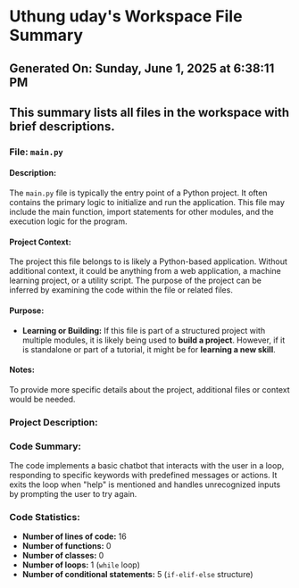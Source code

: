 # Uthung uday's Workspace File Summary
## Generated On: Sunday, June 1, 2025 at 6:38:11 PM
This summary lists all files in the workspace with brief descriptions.
---
### File: `main.py`

#### Description:
The `main.py` file is typically the entry point of a Python project. It often contains the primary logic to initialize and run the application. This file may include the main function, import statements for other modules, and the execution logic for the program.

#### Project Context:
The project this file belongs to is likely a Python-based application. Without additional context, it could be anything from a web application, a machine learning project, or a utility script. The purpose of the project can be inferred by examining the code within the file or related files.

#### Purpose:
- **Learning or Building:** If this file is part of a structured project with multiple modules, it is likely being used to **build a project**. However, if it is standalone or part of a tutorial, it might be for **learning a new skill**.

#### Notes:
To provide more specific details about the project, additional files or context would be needed. 
### Project Description:
 ### Code Summary:
The code implements a basic chatbot that interacts with the user in a loop, responding to specific keywords with predefined messages or actions. It exits the loop when "help" is mentioned and handles unrecognized inputs by prompting the user to try again.

### Code Statistics:
- **Number of lines of code:** 16  
- **Number of functions:** 0  
- **Number of classes:** 0  
- **Number of loops:** 1 (`while` loop)  
- **Number of conditional statements:** 5 (`if-elif-else` structure)
